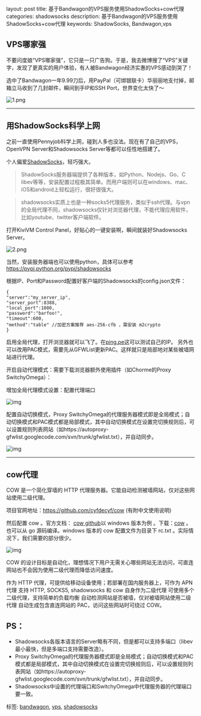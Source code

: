 layout: post
title: 基于Bandwagon的VPS服务使用ShadowSocks+cow代理
categories: shadowsocks
description: 基于Bandwagon的VPS服务使用ShadowSocks+cow代理
keywords: ShadowSocks, Bandwagon,vps

## VPS哪家强

不要问度娘“VPS哪家强”，它只是一只广告狗。于是，我去微博搜了“VPS”关键字，发现了更真实的用户体验，有人被Bandwagon经济实惠的VPS感动到哭了！

选中了Bandwagon一年9.99刀后，用PayPal（可绑银联卡）华丽丽地支付掉，邮箱立马收到了几封邮件，瞬间到手IP和SSH Port，世界变化太快了～

![1.png](http://7vzozf.com1.z0.glb.clouddn.com/2015/02/2137450562.png)

------

## 用ShadowSocks科学上网

之前一直使用Pennyjob科学上网，碰到人多也没法。现在有了自己的VPS，OpenVPN Server和Shadowsocks Server等都可以任性地搭建了。

个人偏爱[ShadowSocks](https://shadowsocks.com/)，轻巧强大。

> ShadowSocks服务器端提供了各种版本，如Python、Nodejs、Go、C libev等等，安装配置过程极其简单。而用户端则可以在windows、mac、iOS和android上轻松运行，很好很强大。

> shadowsocks实质上也是一种socks5代理服务，类似于ssh代理。与vpn的全局代理不同，shadowsocks仅针对浏览器代理，不能代理应用软件，比如youtube、twitter客户端软件。

打开KiviVM Control Panel，好贴心的一键安装啊，瞬间就装好Shadowsocks Server。

![2.png](http://7vzozf.com1.z0.glb.clouddn.com/2015/02/1121814647.png)

当然，安装服务器端也可以使用python，具体可以参考 https://pypi.python.org/pypi/shadowsocks

根据IP、Port和Password配置好客户端的Shadowsocks的config.json文件：

```
{
"server":"my_server_ip",
"server_port":8388,
"local_port":1080,
"password":"barfoo!",
"timeout":600,
"method":"table" //加密方案推荐 aes-256-cfb ，需安装 m2crypto
}
```

启用全局代理，打开浏览器就可以飞了。在[ping.pe](http://ping.pe/)这可以测试自己的IP。 另外也可以改用PAC模式，需要先从GFWList更新PAC。这样就只是局部地对某些被墙网站进行代理。

开启自动代理模式：需要下载浏览器额外使用插件（如Chorme的Proxy SwitchyOmega）：

增加全局代理模式设置：配置代理端口

![img](http://images.cnitblog.com/blog2015/658832/201504/041241585291276.png)

 

配置自动切换模式，Proxy SwitchyOmega的代理服务器模式即是全局模式；自动切换模式和PAC模式都是局部模式，其中自动切换模式在设置完切换规则后，可以设置规则列表网站（如https://autoproxy-gfwlist.googlecode.com/svn/trunk/gfwlist.txt），并自动同步。

![img](http://images.cnitblog.com/blog2015/658832/201504/041243377178472.png)

------

## cow代理

COW 是一个简化穿墙的 HTTP 代理服务器。它能自动检测被墙网站，仅对这些网站使用二级代理。

项目官网地址：<https://github.com/cyfdecyf/cow>  (有附中文使用说明)

然后配置 cow 。官方文档： [cow github](https://github.com/cyfdecyf/cow#cow-climb-over-the-wall-proxy)以 windows 版本为例 。下载：[cow](http://dl.chenyufei.info/cow/) 。也可以从 go 源码编译。windows 版本的 cow 配置文件为目录下 rc.txt 。实际情况下，我们需要的部分很少。

 

 ![img](http://images.cnitblog.com/blog2015/658832/201504/041311095763788.png)

COW 的设计目标是自动化，理想情况下用户无需关心哪些网站无法访问，可直连网站也不会因为使用二级代理而降低访问速度。

作为 HTTP 代理，可提供给移动设备使用；若部署在国内服务器上，可作为 APN 代理 支持 HTTP, SOCKS5, shadowsocks 和 cow 自身作为二级代理 可使用多个二级代理，支持简单的负载均衡 自动检测网站是否被墙，仅对被墙网站使用二级代理 自动生成包含直连网站的 PAC，访问这些网站时可绕过 COW。

## PS：

- Shadowsocks各版本语言的Server略有不同，但是都可以支持多端口（libev最小最快，但是多端口支持需要改造）。
- Proxy SwitchyOmega的代理服务器模式即是全局模式；自动切换模式和PAC模式都是局部模式，其中自动切换模式在设置完切换规则后，可以设置规则列表网站（如https://autoproxy-gfwlist.googlecode.com/svn/trunk/gfwlist.txt），并自动同步。
- Shadowsocks中设置的代理端口和SwitchyOmega中代理服务器的代理端口要一致。

标签: [bandwagon](http://www.stackess.com/index.php/tag/bandwagon/), [vps](http://www.stackess.com/index.php/tag/vps/), [shadowsocks](http://www.stackess.com/index.php/tag/shadowsocks/)

 